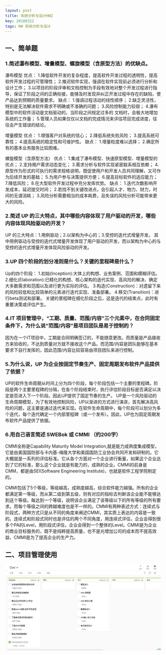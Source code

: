 ```yaml
---
layout: post
title: 系统分析与设计HW2
key: 20180322
tags: HW 系统分析与设计
---
```

## 一、简单题
### 1.简述瀑布模型、增量模型、螺旋模型（含原型方法）的优缺点。

瀑布模型
优点： 
1.降低软件开发的复杂程度，提高软件开发过程的透明性，提高 软件开发过程的可管理性； 
2.推迟软件实现，强调在软件实现前必须进行分析和设计工作； 
3.以项目的阶段评审和文档控制为手段有效地对整个开发过程进行指导，保证了阶段之间的正确衔接，能够及时发现并纠正开发过程中存在的缺陷，使产品达到预期的质量要求。
缺点： 
1.强调过程活动的线性顺序； 
2.缺乏灵活性，特别是无法解决软件需求不明确或不准确的问题； 
3.风险控制能力较弱； 
4.瀑布模型中的软件活动是文档驱动的，当阶段之间规定过多的 文档时，会极大地增加系统的工作量；
5.管理人员如果仅仅以文档的完成情况来评估项目完成进度，往 往会产生错误的结论。

增量模型
优点： 
1.增强客户对系统的信心； 
2.降低系统失败风险； 
3.提高系统可靠性； 
4.提高系统的稳定性和可维护性。
缺点： 
1.增量粒度难以选择； 
2.确定所有的基本业务服务比较困难。

螺旋模型（含原型方法）
优点： 
1.集成了瀑布模型、快速原型模型、增量模型的优点； 
2.支持用户需求动态变化； 
3.需求分析与软件实现紧密联系相互依赖； 
4.原型作为形式的可执行的需求规格说明，既促使用户和开发人员共同理解，又可作为后续开发的基础； 
5.为用户参与决策提供方便； 
6.提高目标软件的适应能力； 
7.降低风险； 
8.在大型软件开发过程中充分发挥优势。
缺点： 
1.迭代次数影响开发成本，延迟提交时间； 
2.若找不到关键改进点，会引起人才、物力、财力，时间的无谓消耗； 
3.风险分析需要相当的成本耗费，且失误的风险分析可能带来更大的风险。

### 2.简述 UP 的三大特点，其中哪些内容体现了用户驱动的开发，哪些内容体现风险驱动的开发？

UP 的三大特点：1.用例驱动；2.以架构为中心的；3.受控的迭代式增量开发。
其中用例驱动与受控的迭代式增量开发体现了用户驱动的开发，而以架构为中心的与受控的迭代式增量开发体现风险驱动的开发。

### 3.UP 四个阶段的划分准则是什么？关键的里程碑是什么？

Up的四个阶段：
    1.初始(Inception):大体上的构想、业务案例、范围和模糊评估。
    2.细化(Elaboration):已精化的构想、核心架构的迭代实现、高风险的解决、确定大多数需求和范围以及进行更为实际的评估。
    3.构造(Construction)：对遗留下来的风险较低和比较简单的元素进行迭代实现、准备部署。
    4.移交(Transition)：进行beta测试和部署。
关键的里程碑在细化阶段之后，这是迭代的结束点，此时有重要决策或评估产生。

### 4.IT 项目管理中，“工期、质量、范围/内容”三个元素中，在合同固定条件下，为什么说“范围/内容”是项目团队是易于控制的？

因为在一个IT项目中，工期是合同明确签订的，不能随意更改。而质量是产品接收方来验收的，不达到质量对方就不接收这个产品。而范围/内容是团队能够在基本要求下自行发挥的，因此范围/内容比较容易由项目团队来进行控制。

### 5.为什么说，UP 为企业按固定节奏生产、固定周期发布软件产品提供了依据？

UP的软件生命周期从时间上分为四个阶段，每个阶段包括一个主要的里程碑。阶段是两个主要里程碑的分隔，在各个阶段结束时，执行评估阶段目标是否满足以决定是否进入下一个阶段。因此UP提供了固定节奏的生产。
UP是一个风险驱动的生命周期模型，为了有效地控制风险，UP以渐进的方式进行演进，首先解决高风险的问题，这主要是通过迭代来实现。在软件生命周期中，每个阶段可以划分为多个迭代，每个迭代确定一个内部里程碑（或一个发布）。因此，UP也为固定周期发布软件产品提供了依据。

### 6.用自己语言简述 SWEBok 或 CMMI （约200字）

CMMI全称是Capability Maturity Model Integration,就是能力成熟度集成模型，它是由美国国防部与卡内基-梅隆大学和美国国防工业协会共同开发和研制的。它大概就是一系列的评估标准。它从各个方面对一个企业进行衡量，如果这个企业达到了它的标准，那么这个企业就是有能力的，成熟的企业。CMMI的前身是CMM，都是由SEI(Software Engineering Institute)，也就是软件工程学院制定的。

CMMI包括了5个等级，等级越高，成熟度越高，综合软件能力越强。所有的企业都满足第一等级，而从第二级到第五级，则有对应的指标去判断该企业能不能够达到这个等级。每达到一个等级，说明该企业满足了该等级以下的所有等级的所有要求。而每个等级之间的跨越难度也是不一样的。CMMI有两种表述方式：连续式与阶段式，两种方式只是从不同的角度来阐述CMMI，其实质上表达的内容是一致的。连续式和阶段式同时也是评估的两个不同角度，用连续式评估，企业会得到很多个PA的Level，用阶段式评估，企业会得到一个整体的Level。CMMI是为企业的商业目标服务的，既不是纯粹提高质量，也不是光增加公司的成本而不提高效益，CMMI是为了提高企业的生产力。

## 二、项目管理使用

![](https://github.com/JackyLrd/JackyLrd.github.io/blob/master/_posts/OwlTeam_kanban.png)